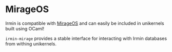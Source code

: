 # MirageOS

Irmin is compatible with [MirageOS](https://mirage.io) and can easily be included in unikernels built using OCaml!

`irmin-mirage` provides a stable interface for interacting with Irmin databases from withing unikernels.
